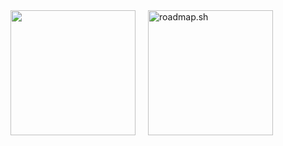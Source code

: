 
<div style="display: flex; flex-direction: row; gap: 20px; align-items: center;">
  <a href="https://github.com/Muriyoku/convoychat">
  <img height=200  src="https://github-readme-stats.vercel.app/api/top-langs?username=Muriyoku&show_icons=true&theme=tokyonight&layout=compact&langs_count=8&card_width=200" />
</a>
<a href="https://roadmap.sh"><img height="200" src="https://roadmap.sh/card/wide/67096eb6fb4be684db396ab4?variant=dark&roadmaps=computer-science%2Ctypescript%2Cjavascript%2Cbackend" alt="roadmap.sh"/></a>
</div>
